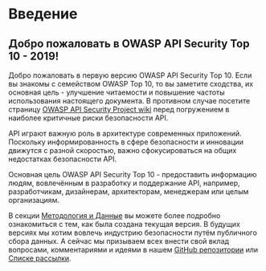 # Введение

## Добро пожаловать в OWASP API Security Top 10 - 2019!

Добро пожаловать в первую версию OWASP API Security Top 10. Если вы знакомы с семейством OWASP Top 10, то вы заметите сходства, их основная цель - улучшение читаемости и повышение частоты использования настоящего документа. В противном случае посетите страницу [OWASP API Security Project wiki][1] перед погружением в наиболее критичные риски безопасности API.

API играют важную роль в архитектуре современных приложений. Поскольку информированность в сфере безопасности и инновации движутся с разной скоростью, важно сфокусироваться на общих недостатках безопасности API.

Основная цель OWASP API Security Top 10 - предоставить информацию людям, вовлечённым в разработку и поддержание API, например, разработчикам, дизайнерам, архитекторам, менеджерам или целым организациям.

В секции [Методология и Данные][2] вы можете более подробно ознакомиться с тем, как была создана текущая версия. В будущих версиях мы хотим вовлечь индустрию безопасности путём публичного сбора данных. А сейчас мы призываем всех внести свой вклад вопросами, комментариями и идеями в нашем [GitHub репозитории][3] или [Списке рассылки][4].

[1]: https://www.owasp.org/index.php/OWASP_API_Security_Project
[2]: ./0xd0-about-data.md
[3]: https://github.com/OWASP/API-Security
[4]: https://groups.google.com/a/owasp.org/forum/#!forum/api-security-project
